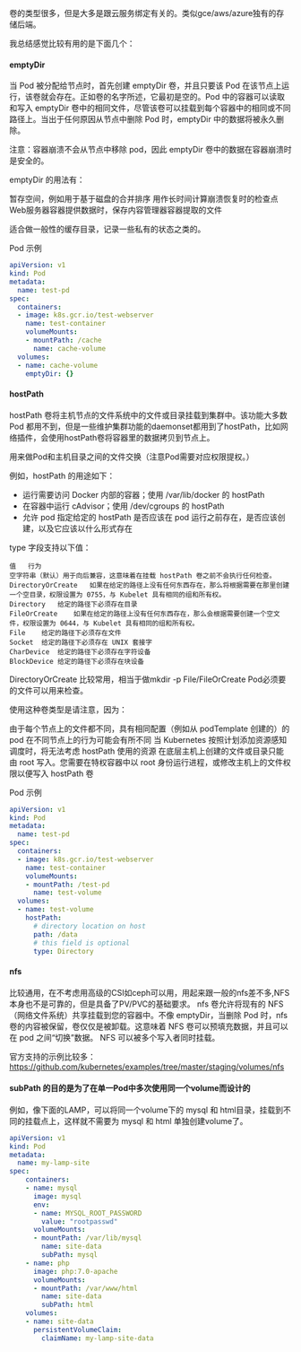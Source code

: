 卷的类型很多，但是大多是跟云服务绑定有关的。类似gce/aws/azure独有的存储后端。

我总结感觉比较有用的是下面几个：

#### emptyDir
当 Pod 被分配给节点时，首先创建 emptyDir 卷，并且只要该 Pod 在该节点上运行，该卷就会存在。正如卷的名字所述，它最初是空的。Pod 中的容器可以读取和写入 emptyDir 卷中的相同文件，尽管该卷可以挂载到每个容器中的相同或不同路径上。当出于任何原因从节点中删除 Pod 时，emptyDir 中的数据将被永久删除。

注意：容器崩溃不会从节点中移除 pod，因此 emptyDir 卷中的数据在容器崩溃时是安全的。

emptyDir 的用法有：

暂存空间，例如用于基于磁盘的合并排序
用作长时间计算崩溃恢复时的检查点
Web服务器容器提供数据时，保存内容管理器容器提取的文件

适合做一般性的缓存目录，记录一些私有的状态之类的。

Pod 示例
```yaml
apiVersion: v1
kind: Pod
metadata:
  name: test-pd
spec:
  containers:
  - image: k8s.gcr.io/test-webserver
    name: test-container
    volumeMounts:
    - mountPath: /cache
      name: cache-volume
  volumes:
  - name: cache-volume
    emptyDir: {}
```

#### hostPath

hostPath 卷将主机节点的文件系统中的文件或目录挂载到集群中。该功能大多数 Pod 都用不到，但是一些维护集群功能的daemonset都用到了hostPath，比如网络插件，会使用hostPath卷将容器里的数据拷贝到节点上。

用来做Pod和主机目录之间的文件交换（注意Pod需要对应权限提权。）

例如，hostPath 的用途如下：

- 运行需要访问 Docker 内部的容器；使用 /var/lib/docker 的 hostPath
- 在容器中运行 cAdvisor；使用 /dev/cgroups 的 hostPath
- 允许 pod 指定给定的 hostPath 是否应该在 pod 运行之前存在，是否应该创建，以及它应该以什么形式存在

type 字段支持以下值：

```
值	行为
空字符串（默认）用于向后兼容，这意味着在挂载 hostPath 卷之前不会执行任何检查。
DirectoryOrCreate	如果在给定的路径上没有任何东西存在，那么将根据需要在那里创建一个空目录，权限设置为 0755，与 Kubelet 具有相同的组和所有权。
Directory	给定的路径下必须存在目录
FileOrCreate	如果在给定的路径上没有任何东西存在，那么会根据需要创建一个空文件，权限设置为 0644，与 Kubelet 具有相同的组和所有权。
File	给定的路径下必须存在文件
Socket	给定的路径下必须存在 UNIX 套接字
CharDevice	给定的路径下必须存在字符设备
BlockDevice	给定的路径下必须存在块设备
```

DirectoryOrCreate 比较常用，相当于做mkdir -p
File/FileOrCreate Pod必须要的文件可以用来检查。

使用这种卷类型是请注意，因为：

由于每个节点上的文件都不同，具有相同配置（例如从 podTemplate 创建的）的 pod 在不同节点上的行为可能会有所不同
当 Kubernetes 按照计划添加资源感知调度时，将无法考虑 hostPath 使用的资源
在底层主机上创建的文件或目录只能由 root 写入。您需要在特权容器中以 root 身份运行进程，或修改主机上的文件权限以便写入 hostPath 卷

Pod 示例
```yaml
apiVersion: v1
kind: Pod
metadata:
  name: test-pd
spec:
  containers:
  - image: k8s.gcr.io/test-webserver
    name: test-container
    volumeMounts:
    - mountPath: /test-pd
      name: test-volume
  volumes:
  - name: test-volume
    hostPath:
      # directory location on host
      path: /data
      # this field is optional
      type: Directory
```

#### nfs

比较通用，在不考虑用高级的CSI如ceph可以用，用起来跟一般的nfs差不多,NFS本身也不是可靠的，但是具备了PV/PVC的基础要求。
nfs 卷允许将现有的 NFS（网络文件系统）共享挂载到您的容器中。不像 emptyDir，当删除 Pod 时，nfs 卷的内容被保留，卷仅仅是被卸载。这意味着 NFS 卷可以预填充数据，并且可以在 pod 之间“切换”数据。 NFS 可以被多个写入者同时挂载。

官方支持的示例比较多： https://github.com/kubernetes/examples/tree/master/staging/volumes/nfs


#### subPath 的目的是为了在单一Pod中多次使用同一个volume而设计的

例如，像下面的LAMP，可以将同一个volume下的 mysql 和 html目录，挂载到不同的挂载点上，这样就不需要为 mysql 和 html 单独创建volume了。
```yaml
apiVersion: v1
kind: Pod
metadata:
  name: my-lamp-site
spec:
    containers:
    - name: mysql
      image: mysql
      env:
      - name: MYSQL_ROOT_PASSWORD
        value: "rootpasswd" 
      volumeMounts:
      - mountPath: /var/lib/mysql
        name: site-data
        subPath: mysql
    - name: php
      image: php:7.0-apache
      volumeMounts:
      - mountPath: /var/www/html
        name: site-data
        subPath: html
    volumes:
    - name: site-data
      persistentVolumeClaim:
        claimName: my-lamp-site-data
```
